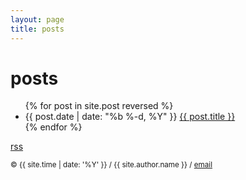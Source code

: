 ```yaml
---
layout: page
title: posts
---
```


# posts

<ul class="post-list">
{% for post in site.post reversed %}
<li>
<span class="post-meta">{{ post.date | date: "%b %-d, %Y" }}</span>
<a class="post-link" href="{{ post.url | prepend: site.baseurl }}">
{{ post.title }}</a>
</li>
{% endfor %}
</ul>

<a href="{{ '/feed.xml' | prepend: site.url }}">rss</a>

<small> &copy; {{ site.time | date: '%Y' }} / {{ site.author.name }} / [email][mail]</small>

[pg]:http://pgbovine.net
[cs]:http://www.cs.rochester.edu
[cal]:http://www.eecs.berkeley.edu/
[rss]:/feed.xml
[mail]:mailto:jeremy.warner@berkeley.edu

